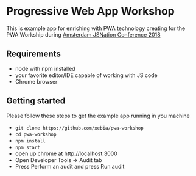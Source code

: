 # Progressive Web App Workshop
This is example app for enriching with PWA technology creating for the PWA Workship during 
[Amsterdam JSNation Conference 2018](https://amsterdamjs.com/)

## Requirements
* node with npm installed
* your favorite editor/IDE capable of working with JS code
* Chrome browser

## Getting started
Please follow these steps to get the example app running in you machine
* `git clone https://github.com/xebia/pwa-workshop`
* `cd pwa-workshop`
* `npm install`
* `npm start`
* open up chrome at http://localhost:3000
* Open Developer Tools -> Audit tab
* Press Perform an audit and press Run audit
